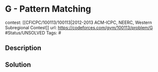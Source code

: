 # G - Pattern Matching

contest: [[CFICPC/100113/100113|2012-2013 ACM-ICPC, NEERC, Western Subregional Contest]]
url: https://codeforces.com/gym/100113/problem/G
#Status/UNSOLVED
Tags: #

## Description

## Solution

